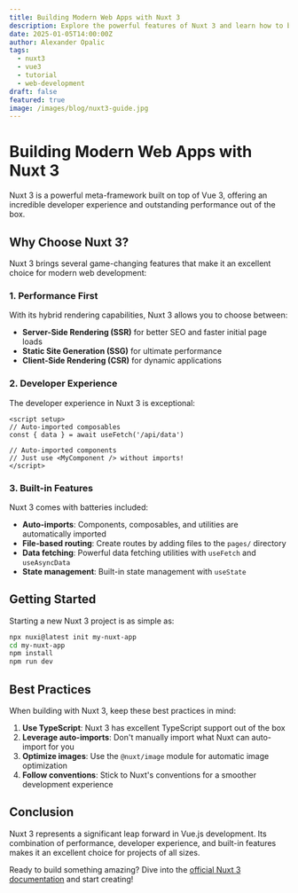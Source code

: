 ```yaml
---
title: Building Modern Web Apps with Nuxt 3
description: Explore the powerful features of Nuxt 3 and learn how to build performant, SEO-friendly web applications
date: 2025-01-05T14:00:00Z
author: Alexander Opalic
tags:
  - nuxt3
  - vue3
  - tutorial
  - web-development
draft: false
featured: true
image: /images/blog/nuxt3-guide.jpg
---
```


# Building Modern Web Apps with Nuxt 3

Nuxt 3 is a powerful meta-framework built on top of Vue 3, offering an incredible developer experience and outstanding performance out of the box.

## Why Choose Nuxt 3?

Nuxt 3 brings several game-changing features that make it an excellent choice for modern web development:

### 1. Performance First

With its hybrid rendering capabilities, Nuxt 3 allows you to choose between:
- **Server-Side Rendering (SSR)** for better SEO and faster initial page loads
- **Static Site Generation (SSG)** for ultimate performance
- **Client-Side Rendering (CSR)** for dynamic applications

### 2. Developer Experience

The developer experience in Nuxt 3 is exceptional:

```vue
<script setup>
// Auto-imported composables
const { data } = await useFetch('/api/data')

// Auto-imported components
// Just use <MyComponent /> without imports!
</script>
```

### 3. Built-in Features

Nuxt 3 comes with batteries included:
- **Auto-imports**: Components, composables, and utilities are automatically imported
- **File-based routing**: Create routes by adding files to the `pages/` directory
- **Data fetching**: Powerful data fetching utilities with `useFetch` and `useAsyncData`
- **State management**: Built-in state management with `useState`

## Getting Started

Starting a new Nuxt 3 project is as simple as:

```bash
npx nuxi@latest init my-nuxt-app
cd my-nuxt-app
npm install
npm run dev
```

## Best Practices

When building with Nuxt 3, keep these best practices in mind:

1. **Use TypeScript**: Nuxt 3 has excellent TypeScript support out of the box
2. **Leverage auto-imports**: Don't manually import what Nuxt can auto-import for you
3. **Optimize images**: Use the `@nuxt/image` module for automatic image optimization
4. **Follow conventions**: Stick to Nuxt's conventions for a smoother development experience

## Conclusion

Nuxt 3 represents a significant leap forward in Vue.js development. Its combination of performance, developer experience, and built-in features makes it an excellent choice for projects of all sizes.

Ready to build something amazing? Dive into the [official Nuxt 3 documentation](https://nuxt.com) and start creating!